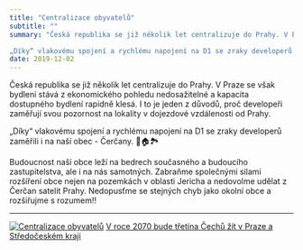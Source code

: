 ```yaml
---
title: "Centralizace obyvatelů"
subtitle: ""
summary: "Česká republika se již několik let centralizuje do Prahy. V Praze se však bydlení stává z ekonomického pohledu nedosažitelné a kapacita dostupného bydlení rapidně klesá. I to je jeden z důvodů, proč developeři zaměřují svou pozornost na lokality v dojezdové vzdálenosti od Prahy.

„Díky“ vlakovému spojení a rychlému napojení na D1 se zraky developerů zaměřili i na naší obec - Čerčany."
date: 2019-12-02
---
```


Česká republika se již několik let centralizuje do Prahy. V Praze se však bydlení stává z ekonomického pohledu nedosažitelné a kapacita dostupného bydlení rapidně klesá. I to je jeden z důvodů, proč developeři zaměřují svou pozornost na lokality v dojezdové vzdálenosti od Prahy.

„Díky“ vlakovému spojení a rychlému napojení na D1 se zraky developerů zaměřili i na naší obec - Čerčany. 🏡🏠🏞️

Budoucnost naší obce leží na bedrech současného a budoucího zastupitelstva, ale i na nás samotných. Zabraňme společnými silami rozšíření obce nejen na pozemkách v oblasti Jericha a nedovolme udělat z Čerčan satelit Prahy. Nedopusťme se stejných chyb jako okolní obce a rozšiřujme s rozumem‼️

---

[![Centralizace obyvatelů](/img/Hradcany.jpeg "Centralizace obyvatelů")](https://www.novinky.cz/domaci/clanek/v-roce-2070-bude-tretina-cechu-zit-v-praze-a-stredoceskem-kraji-40305235)
[V roce 2070 bude třetina Čechů žít v Praze a Středočeském kraji](https://www.novinky.cz/domaci/clanek/v-roce-2070-bude-tretina-cechu-zit-v-praze-a-stredoceskem-kraji-40305235)
